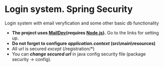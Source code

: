 # Login system. Spring Security
Login system with email veryfication and some other basic db functionality

- **The project uses [MailDev](https://github.com/maildev/maildev)(requires [Node.js](https://nodejs.org/en/)).** Go to the links for setting up.  
- **Do not forget to configure _application.context_ (src\main\resources)**  
- All url is secured _except_ (/registration/*)  
- You can **_change secured url_** in java config security file (package security -> config).
